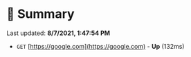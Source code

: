 # 📖 Summary
Last updated: **8/7/2021, 1:47:54 PM**

- `GET` [https://google.com](https://google.com) - **Up** (132ms)

